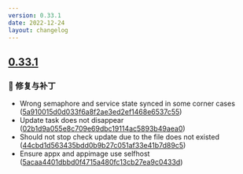 ```yaml
---
version: 0.33.1
date: 2022-12-24
layout: changelog
---
```

## [0.33.1](#0.33.1)
### 🐛 修复与补丁

- Wrong semaphore and service state synced in some corner cases ([5a910015d0d033f6a8f2ae3ed2ef1468e6537c55](https://github.com/Voxelum/x-minecraft-launcher/commit/5a910015d0d033f6a8f2ae3ed2ef1468e6537c55))
- Update task does not disappear ([02b1d9a055e8c709e69dbc19114ac5893b49aea0](https://github.com/Voxelum/x-minecraft-launcher/commit/02b1d9a055e8c709e69dbc19114ac5893b49aea0))
- Should not stop check update due to the file does not existed ([44cbd1d563435bdd0b9b27c051af33e41b7d89c5](https://github.com/Voxelum/x-minecraft-launcher/commit/44cbd1d563435bdd0b9b27c051af33e41b7d89c5))
- Ensure appx and appimage use selfhost ([5acaa4401dbbd0f4715a480fc13cb27ea9c0433d](https://github.com/Voxelum/x-minecraft-launcher/commit/5acaa4401dbbd0f4715a480fc13cb27ea9c0433d))
